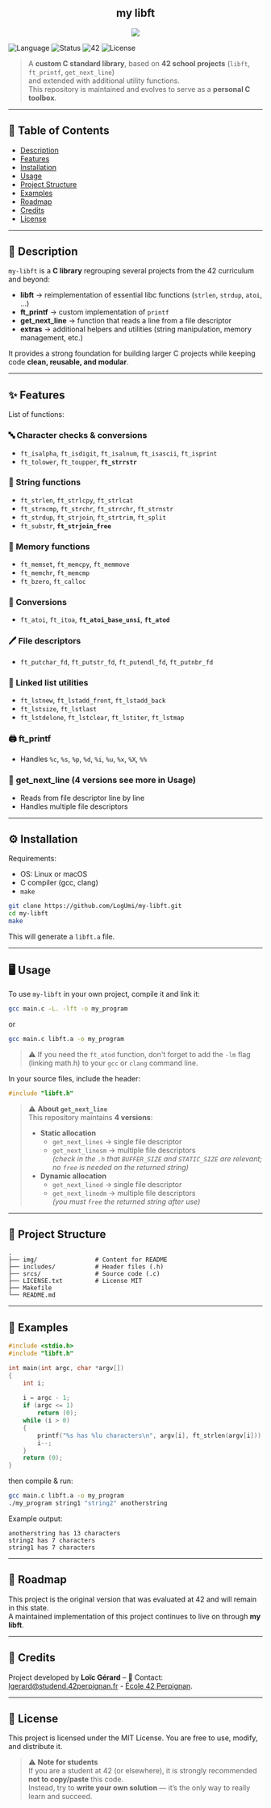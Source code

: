 
<div align="center">
  <h2>my libft</h2>
  <img src="./img/ma_libft.png"  />
  <br>
</div>

![Language](https://img.shields.io/badge/language-C-blue)
![Status](https://img.shields.io/badge/status-maintained-brightgreen)
![42](https://img.shields.io/badge/origin-42-black)
![License](https://img.shields.io/badge/license-MIT-yellow)

> A **custom C standard library**, based on **42 school projects** (`libft`, `ft_printf`, `get_next_line`)  
> and extended with additional utility functions.  
> This repository is maintained and evolves to serve as a **personal C toolbox**.

---

## 📖 Table of Contents
- [Description](#-description)
- [Features](#-features)
- [Installation](#%EF%B8%8F-installation)
- [Usage](#-usage)
- [Project Structure](#-project-structure)
- [Examples](#-examples)
- [Roadmap](#-roadmap)
- [Credits](#-credits)
- [License](#-license)

---

## 📝 Description
`my-libft` is a **C library** regrouping several projects from the 42 curriculum and beyond:  

- **libft** → reimplementation of essential libc functions (`strlen`, `strdup`, `atoi`, …)  
- **ft_printf** → custom implementation of `printf`  
- **get_next_line** → function that reads a line from a file descriptor  
- **extras** → additional helpers and utilities (string manipulation, memory management, etc.)  

It provides a strong foundation for building larger C projects while keeping code **clean, reusable, and modular**.

---

## ✨ Features
List of functions:

### 🔤 Character checks & conversions
- `ft_isalpha`, `ft_isdigit`, `ft_isalnum`, `ft_isascii`, `ft_isprint`
- `ft_tolower`, `ft_toupper`, **`ft_strrstr`**

### 🧵 String functions
- `ft_strlen`, `ft_strlcpy`, `ft_strlcat`
- `ft_strncmp`, `ft_strchr`, `ft_strrchr`, `ft_strnstr`
- `ft_strdup`, `ft_strjoin`, `ft_strtrim`, `ft_split`
- `ft_substr`, **`ft_strjoin_free`**

### 💾 Memory functions
- `ft_memset`, `ft_memcpy`, `ft_memmove`
- `ft_memchr`, `ft_memcmp`
- `ft_bzero`, `ft_calloc`

### 🔢 Conversions
- `ft_atoi`, `ft_itoa`, **`ft_atoi_base_unsi`**, **`ft_atod`**

### 🖊 File descriptors
- `ft_putchar_fd`, `ft_putstr_fd`, `ft_putendl_fd`, `ft_putnbr_fd`

### 🔗 Linked list utilities
- `ft_lstnew`, `ft_lstadd_front`, `ft_lstadd_back`
- `ft_lstsize`, `ft_lstlast`
- `ft_lstdelone`, `ft_lstclear`, `ft_lstiter`, `ft_lstmap`

### 🖨 **ft_printf**  
  - Handles `%c`, `%s`, `%p`, `%d`, `%i`, `%u`, `%x`, `%X`, `%%`  

### 📜 **get_next_line** (4 versions see more in Usage) 
  - Reads from file descriptor line by line  
  - Handles multiple file descriptors 
---

## ⚙️ Installation
Requirements:  
- OS: Linux or macOS  
- C compiler (gcc, clang)  
- `make`

```bash
git clone https://github.com/LogUmi/my-libft.git
cd my-libft
make
```
This will generate a `libft.a` file.

---

## 🖥 Usage
To use `my-libft` in your own project, compile it and link it:

```bash
gcc main.c -L. -lft -o my_program
```
or
```bash
gcc main.c libft.a -o my_program
```
> ⚠️ If you need the `ft_atod` function, don't forget to add the `-lm` flag (linking math.h) to your `gcc` or `clang` command line.

In your source files, include the header:

```c
#include "libft.h"
```
> ⚠️ **About `get_next_line`**  
> This repository maintains **4 versions**:  
> - **Static allocation**  
>   - `get_next_lines` → single file descriptor  
>   - `get_next_linesm` → multiple file descriptors  
>   *(check in the `.h` that `BUFFER_SIZE` and `STATIC_SIZE` are relevant; no `free` is needed on the returned string)*  
> - **Dynamic allocation**  
>   - `get_next_lined` → single file descriptor  
>   - `get_next_linedm` → multiple file descriptors  
>   *(you must `free` the returned string after use)*  

---

## 📂 Project Structure

```
.
├── img/                # Content for README
├── includes/           # Header files (.h)
├── srcs/               # Source code (.c)
├── LICENSE.txt		    # License MIT
├── Makefile
└── README.md
```

---

## 🔎 Examples

```c
#include <stdio.h>
#include "libft.h"

int	main(int argc, char *argv[])
{
	int	i;
	
	i = argc - 1;
	if (argc <= 1)
		return (0);
	while (i > 0)
	{
		printf("%s has %lu characters\n", argv[i], ft_strlen(argv[i]));
		i--;
	}
	return (0);
}
```
then compile & run:
```bash
gcc main.c libft.a -o my_program
./my_program string1 "string2" anotherstring
```
Example output:
```
anotherstring has 13 characters
string2 has 7 characters
string1 has 7 characters
```

---

## 🚀 Roadmap
This project is the original version that was evaluated at 42 and will remain in this state.  
A maintained implementation of this project continues to live on through **my libft**.

---

## 👤 Credits
Project developed by **Loïc Gérard** – 📧 Contact: lgerard@studend.42perpignan.fr - [École 42 Perpignan](https://42perpignan.fr).

---

## 📜 License
This project is licensed under the MIT License. You are free to use, modify, and distribute it.

> ⚠️ **Note for students**  
> If you are a student at 42 (or elsewhere), it is strongly recommended **not to copy/paste** this code.  
> Instead, try to **write your own solution** — it’s the only way to really learn and succeed.
